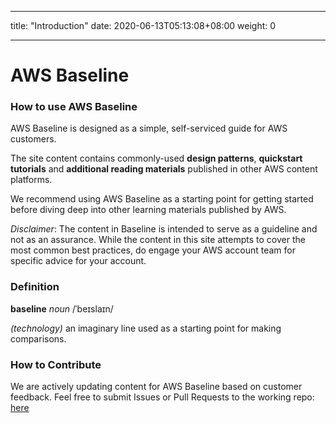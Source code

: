 
---
title: "Introduction"
date:  2020-06-13T05:13:08+08:00
weight: 0

---

# AWS Baseline

### How to use AWS Baseline

AWS Baseline is designed as a simple, self-serviced guide for AWS customers.

The site content contains commonly-used **design patterns**, **quickstart tutorials** and **additional reading materials** published in other AWS content platforms.  

We recommend using AWS Baseline as a starting point for getting started before diving deep into other learning materials published by AWS. 


_Disclaimer_: The content in Baseline is intended to serve as a guideline and not as an assurance. While the content in this site attempts to cover the most common best practices, do engage your AWS account team for specific advice for your account. 

### Definition

**baseline** 
	*noun* 
	/ˈbeɪslaɪn/

*(technology)* an imaginary line used as a starting point for making comparisons.

<!-- ![seabaseline](img/sealevelbaseline.png)

(credit: researchgate.net)
 -->

### How to Contribute 

We are actively updating content for AWS Baseline based on customer feedback. Feel free to submit Issues or Pull Requests to the working repo: [here](https://github.com/czhc/awsbaseline/pulls)

